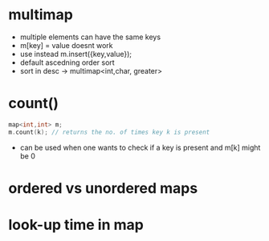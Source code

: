 
# multimap
- multiple elements can have the same keys
- m[key] = value doesnt work
- use instead m.insert({key,value});
- default ascedning order sort
- sort in desc -> multimap<int,char, greater<int>>

# count()
```cpp
map<int,int> m;
m.count(k); // returns the no. of times key k is present
```
- can be used when one wants to check if a key is present and m[k] might be 0

# ordered vs unordered maps

# look-up time in map
